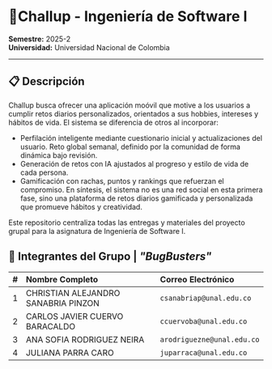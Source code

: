 
# 🚀Challup - Ingeniería de Software I

**Semestre:** 2025-2  
**Universidad:** Universidad Nacional de Colombia

---

## 📋 Descripción 

Challup busca ofrecer una aplicación moóvil que motive a los usuarios a cumplir retos diarios personalizados, orientados a sus hobbies, intereses y hábitos de vida. El sistema se diferencia de otros al incorporar:
- Perfilación inteligente mediante cuestionario inicial y actualizaciones del usuario. Reto global semanal, definido por la comunidad de forma dinámica bajo revisión.
- Generación de retos con IA ajustados al progreso y estilo de vida de cada persona.
- Gamificación con rachas, puntos y rankings que refuerzan el compromiso.
En síntesis, el sistema no es una red social en esta primera fase, sino una plataforma de retos diarios gamificada y personalizada que promueve hábitos y creatividad.

Este repositorio centraliza todas las entregas y materiales del proyecto grupal para la asignatura de Ingeniería de Software I.

## 👥 Integrantes del Grupo | *"BugBusters"*

| # | Nombre Completo | Correo Electrónico |
| :-- | :--- | :--- |
| 1 | CHRISTIAN ALEJANDRO SANABRIA PINZON | `csanabriap@unal.edu.co` |
| 2 | CARLOS JAVIER CUERVO BARACALDO | `ccuervoba@unal.edu.co` |
| 3 | ANA SOFIA RODRIGUEZ NEIRA | `arodriguezne@unal.edu.co` |
| 4 | JULIANA PARRA CARO | `juparraca@unal.edu.co` |
